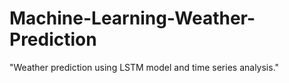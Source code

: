 # Machine-Learning-Weather-Prediction
"Weather prediction using LSTM model and time series analysis."
